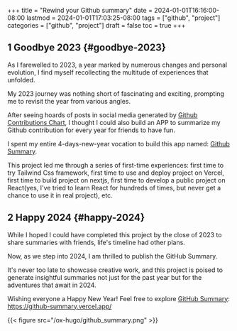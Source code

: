 +++
title = "Rewind your Github summary"
date = 2024-01-01T16:16:00-08:00
lastmod = 2024-01-01T17:03:25-08:00
tags = ["github", "project"]
categories = ["github", "project"]
draft = false
toc = true
+++

## <span class="section-num">1</span> Goodbye 2023 {#goodbye-2023}

As I farewelled to 2023, a year marked by numerous changes and personal evolution, I find myself recollecting the multitude of experiences that unfolded. <br/>

My 2023 journey was nothing short of fascinating and exciting, prompting me to revisit the year from various angles. <br/>

After seeing hoards of posts in social media generated by [Github Contributions Chart](https://github.com/sallar/github-contributions-chart), I thought I could also build an APP to summarize my Github contribution for every year for friends to have fun. <br/>

I spent my entire 4-days-new-year vocation to build this app named: [Github Summary](https://github-summary.vercel.app/). <br/>

This project led me through a series of first-time experiences: first time to try Tailwind Css framework, first time to use and deploy project on Vercel, first time to build project on nextjs, first time to develop a public project on React(yes, I've tried to learn React for hundreds of times, but never get a chance to use it in real project), etc. <br/>


## <span class="section-num">2</span> Happy 2024 {#happy-2024}

While I hoped I could have completed this project by the close of 2023 to share summaries with friends, life's timeline had other plans. <br/>

Now, as we step into 2024, I am thrilled to publish the GitHub Summary. <br/>

It's never too late to showcase creative work, and this project is poised to generate insightful summaries not just for the past year but for the adventures that await in 2024. <br/>

Wishing everyone a Happy New Year! Feel free to explore [GitHub Summary](https://github-summary.vercel.app/): <https://github-summary.vercel.app/> <br/>

{{< figure src="/ox-hugo/github_summary.png" >}} <br/>

